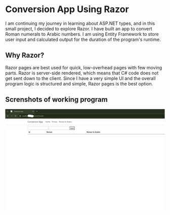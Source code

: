 # Conversion App Using Razor 

I am continuing my journey in learning about ASP.NET types, and in this small project, I decided to explore Razor. I have built an app to convert Roman numerals to Arabic numbers. I am using Entity Framework to store user input and calculated output for the duration of the program's runtime.

## Why Razor?
Razor pages are best used for quick, low-overhead pages with few moving parts. Razor is server-side rendered, which means that C# code does not get sent down to the client. Since I have a very simple UI and the overall program logic is structured and simple, Razor pages is the best option.

## Screnshots of working program

 <img src="Pictures/original.png">


